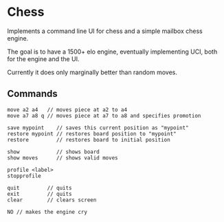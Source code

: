 # Chess

Implements a command line UI for chess and
a simple mailbox chess engine.

The goal is to have a 1500+ elo engine, eventually implementing UCI,
both for the engine and the UI.

Currently it does only marginally better than random moves.

## Commands

```
move a2 a4   // moves piece at a2 to a4
move a7 a8 q // moves piece at a7 to a8 and specifies promotion

save mypoint    // saves this current position as "mypoint"
restore mypoint // restores board position to "mypoint"
restore         // restores board to initial position

show            // shows board
show moves      // shows valid moves

profile <label>
stopprofile

quit         // quits
exit         // quits
clear        // clears screen

NO // makes the engine cry
```
